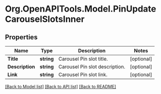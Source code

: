 # Org.OpenAPITools.Model.PinUpdateCarouselSlotsInner

## Properties

Name | Type | Description | Notes
------------ | ------------- | ------------- | -------------
**Title** | **string** | Carousel Pin slot title. | [optional] 
**Description** | **string** | Carousel Pin slot description. | [optional] 
**Link** | **string** | Carousel Pin slot link. | [optional] 

[[Back to Model list]](../README.md#documentation-for-models) [[Back to API list]](../README.md#documentation-for-api-endpoints) [[Back to README]](../README.md)

